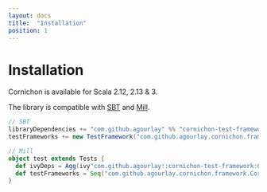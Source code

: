 ```yaml
---
layout: docs
title:  "Installation"
position: 1
---
```


# Installation

Cornichon is available for Scala 2.12, 2.13 & 3.

The library is compatible with [SBT](https://www.scala-sbt.org/) and [Mill](http://www.lihaoyi.com/mill/).

``` scala
// SBT
libraryDependencies += "com.github.agourlay" %% "cornichon-test-framework" % "0.21.4" % Test
testFrameworks += new TestFramework("com.github.agourlay.cornichon.framework.CornichonFramework")
```

```scala
// Mill
object test extends Tests {
  def ivyDeps = Agg(ivy"com.github.agourlay::cornichon-test-framework:0.22.0")
  def testFrameworks = Seq("com.github.agourlay.cornichon.framework.CornichonFramework")
}
```

